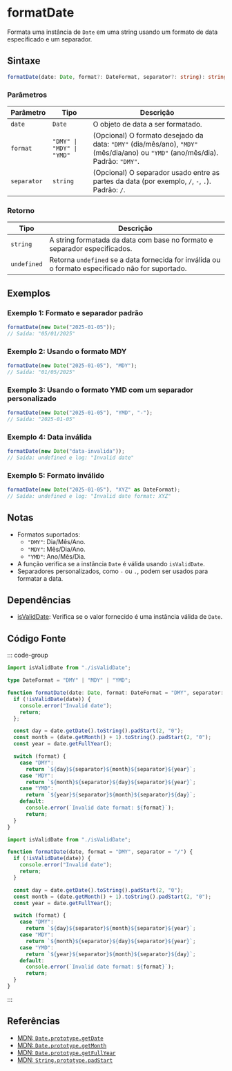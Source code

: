 # formatDate  
Formata uma instância de `Date` em uma string usando um formato de data especificado e um separador.

## Sintaxe
```typescript
formatDate(date: Date, format?: DateFormat, separator?: string): string | undefined
```

### Parâmetros

| Parâmetro    | Tipo                    | Descrição                                                                                     |
|--------------|-------------------------|-----------------------------------------------------------------------------------------------|
| `date`       | `Date`                  | O objeto de data a ser formatado.                                                             |
| `format`     | `"DMY" \| "MDY" \| "YMD"` | (Opcional) O formato desejado da data: `"DMY"` (dia/mês/ano), `"MDY"` (mês/dia/ano) ou `"YMD"` (ano/mês/dia). Padrão: `"DMY"`. |
| `separator`  | `string`                | (Opcional) O separador usado entre as partes da data (por exemplo, `/`, `-`, `.`). Padrão: `/`.|

### Retorno

| Tipo          | Descrição                                                                                            |
|---------------|--------------------------------------------------------------------------------------------------------|
| `string`      | A string formatada da data com base no formato e separador especificados.                               |
| `undefined`   | Retorna `undefined` se a data fornecida for inválida ou o formato especificado não for suportado.      |

## Exemplos

### Exemplo 1: Formato e separador padrão
```typescript
formatDate(new Date("2025-01-05")); 
// Saída: "05/01/2025"
```

### Exemplo 2: Usando o formato MDY
```typescript
formatDate(new Date("2025-01-05"), "MDY"); 
// Saída: "01/05/2025"
```

### Exemplo 3: Usando o formato YMD com um separador personalizado
```typescript
formatDate(new Date("2025-01-05"), "YMD", "-"); 
// Saída: "2025-01-05"
```

### Exemplo 4: Data inválida
```typescript
formatDate(new Date("data-invalida"));
// Saída: undefined e log: "Invalid date"
```

### Exemplo 5: Formato inválido
```typescript
formatDate(new Date("2025-01-05"), "XYZ" as DateFormat);
// Saída: undefined e log: "Invalid date format: XYZ"
```

## Notas
- Formatos suportados:
  - `"DMY"`: Dia/Mês/Ano.
  - `"MDY"`: Mês/Dia/Ano.
  - `"YMD"`: Ano/Mês/Dia.
- A função verifica se a instância `Date` é válida usando `isValidDate`.
- Separadores personalizados, como `-` ou `.`, podem ser usados para formatar a data.

## Dependências
- [isValidDate](./isValidDate.md): Verifica se o valor fornecido é uma instância válida de `Date`.

## Código Fonte
::: code-group

```typescript
import isValidDate from "./isValidDate";

type DateFormat = "DMY" | "MDY" | "YMD";

function formatDate(date: Date, format: DateFormat = "DMY", separator: string = "/"): string | undefined {
  if (!isValidDate(date)) {
    console.error("Invalid date");
    return;
  };

  const day = date.getDate().toString().padStart(2, "0");
  const month = (date.getMonth() + 1).toString().padStart(2, "0");
  const year = date.getFullYear();

  switch (format) {
    case "DMY":
      return `${day}${separator}${month}${separator}${year}`;
    case "MDY":
      return `${month}${separator}${day}${separator}${year}`;
    case "YMD":
      return `${year}${separator}${month}${separator}${day}`;
    default:
      console.error(`Invalid date format: ${format}`);
      return;
  }
}
```

```javascript
import isValidDate from "./isValidDate";

function formatDate(date, format = "DMY", separator = "/") {
  if (!isValidDate(date)) {
    console.error("Invalid date");
    return;
  }

  const day = date.getDate().toString().padStart(2, "0");
  const month = (date.getMonth() + 1).toString().padStart(2, "0");
  const year = date.getFullYear();

  switch (format) {
    case "DMY":
      return `${day}${separator}${month}${separator}${year}`;
    case "MDY":
      return `${month}${separator}${day}${separator}${year}`;
    case "YMD":
      return `${year}${separator}${month}${separator}${day}`;
    default:
      console.error(`Invalid date format: ${format}`);
      return;
  }
}
```
:::

## Referências
- [MDN: `Date.prototype.getDate`](https://developer.mozilla.org/pt-BR/docs/Web/JavaScript/Reference/Global_Objects/Date/getDate)
- [MDN: `Date.prototype.getMonth`](https://developer.mozilla.org/pt-BR/docs/Web/JavaScript/Reference/Global_Objects/Date/getMonth)
- [MDN: `Date.prototype.getFullYear`](https://developer.mozilla.org/pt-BR/docs/Web/JavaScript/Reference/Global_Objects/Date/getFullYear)
- [MDN: `String.prototype.padStart`](https://developer.mozilla.org/pt-BR/docs/Web/JavaScript/Reference/Global_Objects/String/padStart)